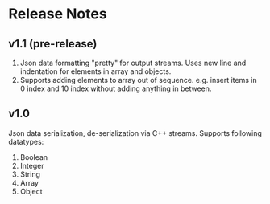 # Release Notes

## v1.1 (pre-release)
1. Json data formatting "pretty" for output streams. Uses new line and indentation for elements in array and objects.
1. Supports adding elements to array out of sequence. e.g. insert items in 0 index and 10 index without adding anything in between.

## v1.0
Json data serialization, de-serialization via C++ streams. 
Supports following datatypes:
1. Boolean
1. Integer
1. String
1. Array
1. Object